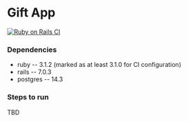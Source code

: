 # Gift App

[![Ruby on Rails CI](https://github.com/laamp/gift_app/actions/workflows/rubyonrails.yml/badge.svg)](https://github.com/laamp/gift_app/actions/workflows/rubyonrails.yml)

### Dependencies

- ruby -- 3.1.2 (marked as at least 3.1.0 for CI configuration)
- rails -- 7.0.3
- postgres -- 14.3

### Steps to run

TBD
